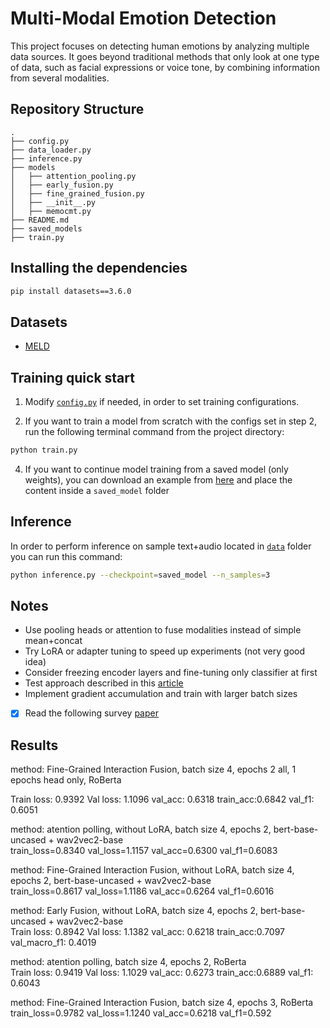 # Multi-Modal Emotion Detection

This project focuses on detecting human emotions by analyzing multiple data sources. It goes beyond traditional methods that only look at one type of data, such as facial expressions or voice tone, by combining information from several modalities.

## Repository Structure
```
.
├── config.py
├── data_loader.py
├── inference.py
├── models
│   ├── attention_pooling.py
│   ├── early_fusion.py
│   ├── fine_grained_fusion.py
│   ├── __init__.py
│   ├── memocmt.py
├── README.md
├── saved_models
├── train.py
```



## Installing the dependencies


```bash
pip install datasets==3.6.0
```

## Datasets

- [MELD](https://affective-meld.github.io/)

## Training quick start

1. Modify [`config.py`](configs.py)
   if needed, in order to set training configurations.

3. If you want to train a model from scratch with the configs set in step 2, run the following terminal command from the project directory:

```bash
python train.py
```

4. If you want to continue model training from a saved model (only weights), you can download an example
   from [here](https://drive.google.com/drive/folders/1zMsgI35nwuV7eNUIpt4NDGALaYJShE1S?usp=sharing) and
   place the content inside a `saved_model` folder



## Inference

In order to perform inference on  sample text+audio located in [`data`](data/) folder you can run this command:

 ```bash
python inference.py --checkpoint=saved_model --n_samples=3 
```
## Notes
 - Use pooling heads or attention to fuse modalities instead of simple mean+concat
 - Try LoRA or adapter tuning to speed up experiments (not very good idea)
 - Consider freezing encoder layers and fine-tuning only classifier at first
 - Test approach described in this [article](https://www.nature.com/articles/s41598-025-89202-x.pdf)
 - Implement  gradient accumulation and train with larger batch sizes
 - [x] Read the following survey [paper](https://www.mdpi.com/1099-4300/25/10/1440) 


## Results
method: Fine-Grained Interaction Fusion, batch size 4, epochs 2 all, 1 epochs head only, RoBerta    

Train loss: 0.9392 Val loss: 1.1096 val_acc: 0.6318 train_acc:0.6842 val_f1: 0.6051

method: atention polling, without LoRA, batch size 4, epochs 2, bert-base-uncased + wav2vec2-base  
train_loss=0.8340 val_loss=1.1157 val_acc=0.6300 val_f1=0.6083

method: Fine-Grained Interaction Fusion, without LoRA, batch size 4, epochs 2, bert-base-uncased + wav2vec2-base  
train_loss=0.8617 val_loss=1.1186 val_acc=0.6264 val_f1=0.6016

method: Early Fusion, without LoRA, batch size 4, epochs 2, bert-base-uncased + wav2vec2-base  
Train loss: 0.8942 Val loss: 1.1382 val_acc: 0.6218 train_acc:0.7097 val_macro_f1: 0.4019

method: atention polling, batch size 4, epochs 2, RoBerta   
Train loss: 0.9419 Val loss: 1.1029 val_acc: 0.6273 train_acc:0.6889 val_f1: 0.6043

method: Fine-Grained Interaction Fusion, batch size 4, epochs 3, RoBerta  
train_loss=0.9782 val_loss=1.1240 val_acc=0.6218 val_f1=0.592

